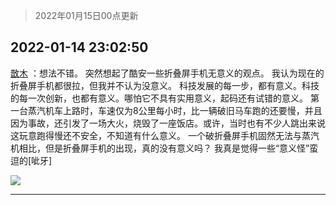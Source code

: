 > 2022年01月15日00点更新
<link rel="stylesheet" href="https://cdn.jsdelivr.net/gh/taotie6/sampleJSON@main/css/photo_show.css">
<meta name="referrer" content="no-referrer" />


 ## 2022-01-14 23:02:50 

 [㪚木](https://www.coolapk.com/feed/32826341?shareKey=NDIzMzRmNjU3MWM5NjFlMTlkZDc~) ：想法不错。
突然想起了酷安一些折叠屏手机无意义的观点。
我认为现在的折叠屏手机都很拉，但我并不认为没意义。
科技发展的每一步，都有意义。科技的每一次创新，也都有意义。哪怕它不具有实用意义，起码还有试错的意义。
第一台蒸汽机车上路时，车速仅为8公里每小时，比一辆破旧马车跑的还要慢<!--break-->，并且因为事故，还引发了一场大火，烧毁了一座饭店。或许，当时也有不少人跳出来说这玩意跑得慢还不安全，不知道有什么意义。
一个破折叠屏手机固然无法与蒸汽机相比，但是折叠屏手机的出现，真的没有意义吗？
我真是觉得一些“意义怪”蛮逗的[呲牙] 

<div class="album">
<img class="img-item" src="http://image.coolapk.com/feed/2019/0515/09/1081091_3748_1897@180x122.gif" />
</div>

 ------- 

